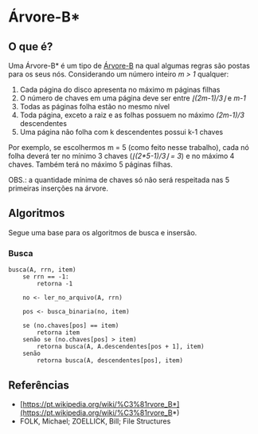 # Árvore-B*

## O que é?
Uma Árvore-B* é um tipo de [Árvore-B](https://pt.wikipedia.org/wiki/%C3%81rvore_B) na qual algumas regras são postas para os seus nós. Considerando um número inteiro _m > 1_ qualquer:

1. Cada página do disco apresenta no máximo m páginas filhas
2. O número de chaves em uma página deve ser entre _⌊(2m-1)/3⌋_ e _m-1_
3. Todas as páginas folha estão no mesmo nível
4. Toda página, exceto a raiz e as folhas possuem no máximo _(2m-1)/3_ descendentes
5. Uma página não folha com k descendentes possui k-1 chaves

Por exemplo, se escolhermos m = 5 (como feito nesse trabalho), cada nó folha deverá ter no mínimo 3  chaves (_⌊(2*5-1)/3⌋ = 3_) e no máximo 4 chaves. Também terá no máximo 5 páginas filhas.

OBS.: a quantidade mínima de chaves só não será respeitada nas 5 primeiras inserções na árvore.

## Algoritmos
Segue uma base para os algoritmos de busca e insersão.

### Busca
```
busca(A, rrn, item)
    se rrn == -1:
        retorna -1
    
    no <- ler_no_arquivo(A, rrn)

    pos <- busca_binaria(no, item)

    se (no.chaves[pos] == item)
        retorna item
    senão se (no.chaves[pos] > item)
        retorna busca(A, A.descendentes[pos + 1], item)
    senão
        retorna busca(A, descendentes[pos], item)

```

## Referências
- [https://pt.wikipedia.org/wiki/%C3%81rvore_B*](https://pt.wikipedia.org/wiki/%C3%81rvore_B*)
- FOLK, Michael; ZOELLICK, Bill; File Structures
